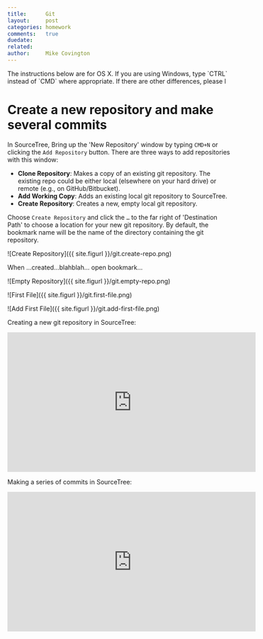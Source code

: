 ```yaml
---
title:      Git
layout:     post
categories: homework
comments:   true
duedate:
related:    
author:     Mike Covington
---
```


<aside class="hint">
The instructions below are for OS X. If you are using Windows, type `CTRL` instead of `CMD` where appropriate. If there are other differences, please l</aside>

# Create a new repository and make several commits

In SourceTree, Bring up the 'New Repository' window by typing `CMD+N` or clicking the `Add Repository` button. There are three ways to add repositories with this window:

- **Clone Repository**: Makes a copy of an existing git repository. The existing repo could be either local (elsewhere on your hard drive) or remote (e.g., on GitHub/Bitbucket).
- **Add Working Copy**: Adds an existing local git repository to SourceTree.
- **Create Repository**: Creates a new, empty local git repository.

Choose `Create Repository` and click the `…` to the far right of 'Destination Path' to choose a location for your new git repository. By default, the bookmark name will be the name of the directory containing the git repository.

![Create Repository]({{ site.figurl }}/git.create-repo.png)

When ...created...blahblah... open bookmark...

![Empty Repository]({{ site.figurl }}/git.empty-repo.png)

![First File]({{ site.figurl }}/git.first-file.png)

![Add First File]({{ site.figurl }}/git.add-first-file.png)

Creating a new git repository in SourceTree:

<iframe width="560" height="315" src="http://www.youtube.com/embed/6uB9g9J-290" frameborder="0" allowfullscreen></iframe>

Making a series of commits in SourceTree:

<iframe width="560" height="315" src="http://www.youtube.com/embed/S6BJQC6lTO8" frameborder="0" allowfullscreen></iframe>




